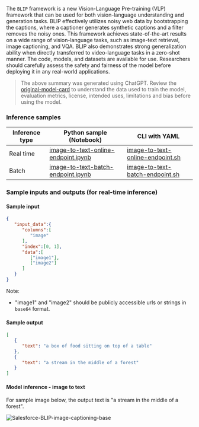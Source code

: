 The `BLIP` framework is a new Vision-Language Pre-training (VLP) framework that can be used for both vision-language understanding and generation tasks. BLIP effectively utilizes noisy web data by bootstrapping the captions, where a captioner generates synthetic captions and a filter removes the noisy ones. This framework achieves state-of-the-art results on a wide range of vision-language tasks, such as image-text retrieval, image captioning, and VQA. BLIP also demonstrates strong generalization ability when directly transferred to video-language tasks in a zero-shot manner. The code, models, and datasets are available for use. Researchers should carefully assess the safety and fairness of the model before deploying it in any real-world applications.

> The above summary was generated using ChatGPT. Review the <a href='https://huggingface.co/Salesforce/blip-image-captioning-base' target='_blank'>original-model-card</a> to understand the data used to train the model, evaluation metrics, license, intended uses, limitations and bias before using the model.

### Inference samples

Inference type|Python sample (Notebook)|CLI with YAML
|--|--|--|
Real time|<a href='https://aka.ms/azureml-infer-online-sdk-blip-image-to-text' target='_blank'>image-to-text-online-endpoint.ipynb</a>|<a href='https://aka.ms/azureml-infer-online-cli-blip-image-to-text' target='_blank'>image-to-text-online-endpoint.sh</a>
Batch |<a href='https://aka.ms/azureml-infer-batch-sdk-blip-image-to-text' target='_blank'>image-to-text-batch-endpoint.ipynb</a>|<a href='https://aka.ms/azureml-infer-batch-cli-blip-image-to-text' target='_blank'>image-to-text-batch-endpoint.sh</a>

### Sample inputs and outputs (for real-time inference)

#### Sample input

```json
{
   "input_data":{
      "columns":[
         "image"
      ],
      "index":[0, 1],
      "data":[
         ["image1"],
         ["image2"]
      ]
   }
}
```
Note:
- "image1" and "image2" should be publicly accessible urls or strings in `base64` format.

#### Sample output

```json
[
   {
      "text": "a box of food sitting on top of a table"
   },
   {
      "text": "a stream in the middle of a forest"
   }
]
```

#### Model inference - image to text
For sample image below, the output text is "a stream in the middle of a forest".

<img src="https://automlcesdkdataresources.blob.core.windows.net/finetuning-image-models/images/Model_Result_Visualizations(Do_not_delete)/output_blip_image_captioning_base.png" alt="Salesforce-BLIP-image-captioning-base">